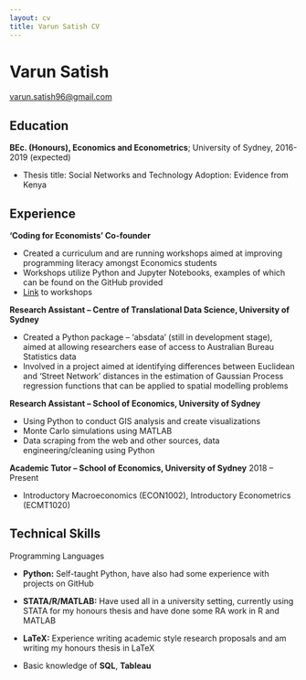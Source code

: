 ```yaml
---
layout: cv
title: Varun Satish CV
---
```

# Varun Satish

<div id="webaddress">
<a href="varun.satish96@gmail.com">varun.satish96@gmail.com</a>
</div>



Education
---------


**BEc. (Honours), Economics and Econometrics**; University of Sydney, 2016-2019 (expected)
- Thesis title: Social Networks and Technology Adoption: Evidence from Kenya


Experience
---------

**‘Coding for Economists’ Co-founder**

- Created a curriculum and are running workshops aimed at improving programming literacy amongst Economics students
- Workshops utilize Python and Jupyter Notebooks, examples of which can be found on the GitHub provided
- [Link](https://github.com/varunsatish/Coding-Tutorials) to workshops

**Research Assistant – Centre of Translational Data Science, University of Sydney**
- Created a Python package – ‘absdata’ (still in development stage), aimed at allowing researchers ease of access to Australian Bureau Statistics data
- Involved in a project aimed at identifying differences between Euclidean and ‘Street Network’ distances in the estimation of Gaussian Process regression functions that can be applied to spatial modelling problems

**Research Assistant – School of Economics, University of Sydney**
- Using Python to conduct GIS analysis and create visualizations
- Monte Carlo simulations using MATLAB
- Data scraping from the web and other sources, data engineering/cleaning using Python

**Academic Tutor – School of Economics, University of Sydney**
2018 – Present
- Introductory Macroeconomics (ECON1002), Introductory Econometrics (ECMT1020)

Technical Skills
--------------------

Programming Languages
- **Python:** Self-taught Python, have also had some experience with projects on GitHub

- **STATA/R/MATLAB:** Have used all in a university setting, currently using STATA for my honours thesis      and have done some RA work in R and MATLAB

- **LaTeX:** Experience writing academic style research proposals and am writing my honours thesis in         LaTeX

- Basic knowledge of **SQL**, **Tableau**

[ref]: https://github.com/varunsatish/Research-Assistant-Work


<!-- ### Footer

Last updated: Jun 2019 -->
